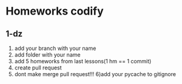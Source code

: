 # Homeworks codify
## 1-dz

1) add your branch with your name
2) add folder with your name
3) add 5 homeworks from last lessons(1 hm == 1 commit)
4) create pull request
5) dont make merge pull request!!!
6)add your pycache to gitignore
